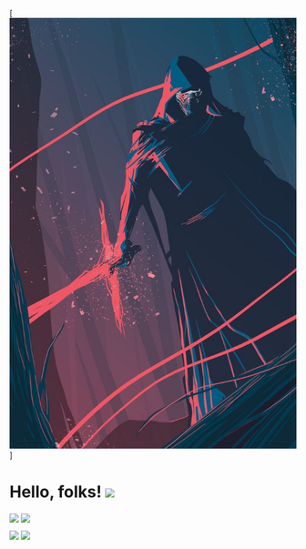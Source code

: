 
[![Header](https://github.com/AlexThundrous/AlexThundrous/blob/master/readme_header.jpg?raw=true)]


# Hello, folks! <img src="https://raw.githubusercontent.com/MartinHeinz/MartinHeinz/master/wave.gif" width="30px">



<img align="center" src="https://github-readme-stats.vercel.app/api/?username=AlexThundrous&theme=gotham&howicons=true"/>



<img align="center" src="https://github-readme-stats.vercel.app/api/top-langs/?username=AlexThundrous&theme=dracula" />



![](https://img.shields.io/badge/OS-Mac-informational?style=flat&logo=&logoColor=black&color=2bbc8a) ![](https://img.shields.io/badge/Cloud-AWS-informational?style=flat&logo=<LOGO_NAME>&logoColor=black&color=2bbc8a)
 
 
 <!-- Actual text -->











<!--
**AlexThundrous/AlexThundrous** is a ✨ _special_ ✨ repository because its `README.md` (this file) appears on your GitHub profile.
-->


